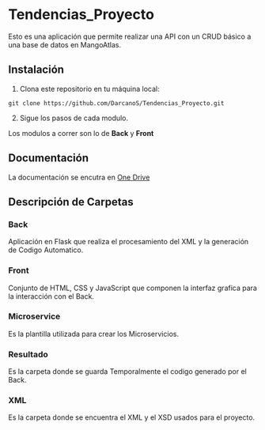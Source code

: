 # Tendencias_Proyecto

Esto es una aplicación que permite realizar una API con un CRUD básico a una base de datos en MangoAtlas.

## Instalación

1. Clona este repositorio en tu máquina local:

```
git clone https://github.com/DarcanoS/Tendencias_Proyecto.git
```

2. Sigue los pasos de cada modulo.

Los modulos a correr son lo de **Back** y **Front**

## Documentación

La documentación se encutra en [One Drive](https://udistritaleduco-my.sharepoint.com/:f:/g/personal/spinillap_udistrital_edu_co/EiItmxQkPE1BvOo_a009dMwBCdSSIevmoxmX-1yOb8pjaw?e=w3AuaN)

## Descripción de Carpetas
### Back

Aplicación en Flask que realiza el procesamiento del XML y la generación de Codigo Automatico.

### Front

Conjunto de HTML, CSS y JavaScript que componen la interfaz grafica para la interacción con el Back.

### Microservice

Es la plantilla utilizada para crear los Microservicios.

### Resultado

Es la carpeta donde se guarda Temporalmente el codigo generado por el Back.

### XML

Es la carpeta donde se encuentra el XML y el XSD usados para el proyecto.
